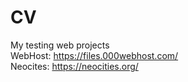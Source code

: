 # CV
My testing web projects <br />
WebHost: https://files.000webhost.com/ <br />
Neocites: https://neocities.org/
